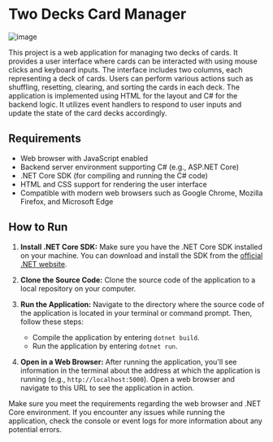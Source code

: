 # Two Decks Card Manager
![image](https://github.com/PiotrStus/TwoDecksBlazor/assets/158161675/ad7ffa7a-6baf-40a7-bba5-cb4cc70edd58)

This project is a web application for managing two decks of cards. It provides a user interface where cards can be interacted with using mouse clicks and keyboard inputs. The interface includes two columns, each representing a deck of cards. Users can perform various actions such as shuffling, resetting, clearing, and sorting the cards in each deck. The application is implemented using HTML for the layout and C# for the backend logic. It utilizes event handlers to respond to user inputs and update the state of the card decks accordingly.

## Requirements

- Web browser with JavaScript enabled
- Backend server environment supporting C# (e.g., ASP.NET Core)
- .NET Core SDK (for compiling and running the C# code)
- HTML and CSS support for rendering the user interface
- Compatible with modern web browsers such as Google Chrome, Mozilla Firefox, and Microsoft Edge

## How to Run

1. **Install .NET Core SDK:**
   Make sure you have the .NET Core SDK installed on your machine. You can download and install the SDK from the [official .NET website](https://dotnet.microsoft.com/download).

2. **Clone the Source Code:**
   Clone the source code of the application to a local repository on your computer.

3. **Run the Application:**
   Navigate to the directory where the source code of the application is located in your terminal or command prompt. Then, follow these steps:
   
   - Compile the application by entering `dotnet build`.
   - Run the application by entering `dotnet run`.

4. **Open in a Web Browser:**
   After running the application, you'll see information in the terminal about the address at which the application is running (e.g., `http://localhost:5000`). Open a web browser and navigate to this URL to see the application in action.

Make sure you meet the requirements regarding the web browser and .NET Core environment. If you encounter any issues while running the application, check the console or event logs for more information about any potential errors.
